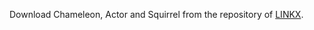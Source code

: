 Download Chameleon, Actor and Squirrel from the repository of [LINKX](https://github.com/CUAI/Non-Homophily-Large-Scale).
